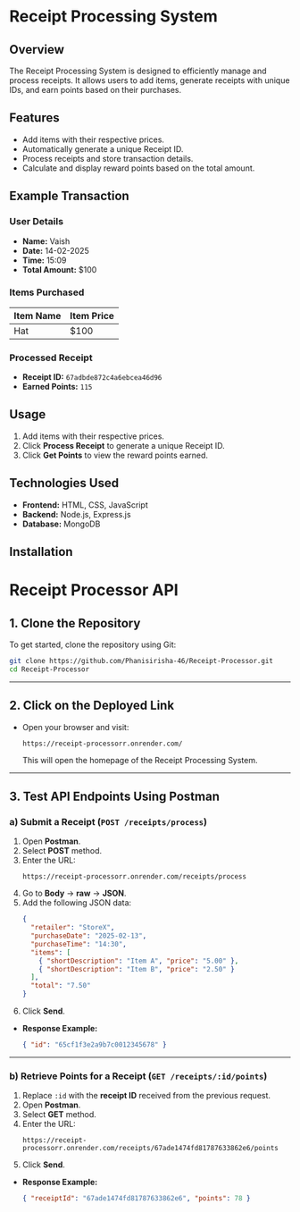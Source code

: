 # Receipt Processing System

## Overview
The Receipt Processing System is designed to efficiently manage and process receipts. It allows users to add items, generate receipts with unique IDs, and earn points based on their purchases.

## Features
- Add items with their respective prices.
- Automatically generate a unique Receipt ID.
- Process receipts and store transaction details.
- Calculate and display reward points based on the total amount.

## Example Transaction

### User Details
- **Name:** Vaish  
- **Date:** 14-02-2025  
- **Time:** 15:09  
- **Total Amount:** $100  

### Items Purchased

| Item Name | Item Price |
|-----------|------------|
| Hat       | $100       |

### Processed Receipt
- **Receipt ID:** `67adbde872c4a6ebcea46d96`  
- **Earned Points:** `115`  

## Usage
1. Add items with their respective prices.
2. Click **Process Receipt** to generate a unique Receipt ID.
3. Click **Get Points** to view the reward points earned.

## Technologies Used
- **Frontend:** HTML, CSS, JavaScript
- **Backend:** Node.js, Express.js
- **Database:** MongoDB

## Installation

# **Receipt Processor API**

## **1. Clone the Repository**
To get started, clone the repository using Git:
```bash
git clone https://github.com/Phanisirisha-46/Receipt-Processor.git
cd Receipt-Processor
```

---

## **2. Click on the Deployed Link**
- Open your browser and visit:
  ```
  https://receipt-processorr.onrender.com/
  ```
  This will open the homepage of the Receipt Processing System.

---

## **3. Test API Endpoints Using Postman**

### **a) Submit a Receipt (`POST /receipts/process`)**
1. Open **Postman**.
2. Select **POST** method.
3. Enter the URL:
   ```
   https://receipt-processorr.onrender.com/receipts/process
   ```
4. Go to **Body** → **raw** → **JSON**.
5. Add the following JSON data:
   ```json
   {
     "retailer": "StoreX",
     "purchaseDate": "2025-02-13",
     "purchaseTime": "14:30",
     "items": [
       { "shortDescription": "Item A", "price": "5.00" },
       { "shortDescription": "Item B", "price": "2.50" }
     ],
     "total": "7.50"
   }
   ```
6. Click **Send**.

- **Response Example:**
  ```json
  { "id": "65cf1f3e2a9b7c0012345678" }
  ```

---

### **b) Retrieve Points for a Receipt (`GET /receipts/:id/points`)**
1. Replace `:id` with the **receipt ID** received from the previous request.
2. Open **Postman**.
3. Select **GET** method.
4. Enter the URL:
   ```
   https://receipt-processorr.onrender.com/receipts/67ade1474fd81787633862e6/points
   ```
5. Click **Send**.

- **Response Example:**
  ```json
  { "receiptId": "67ade1474fd81787633862e6", "points": 78 }
  ```
